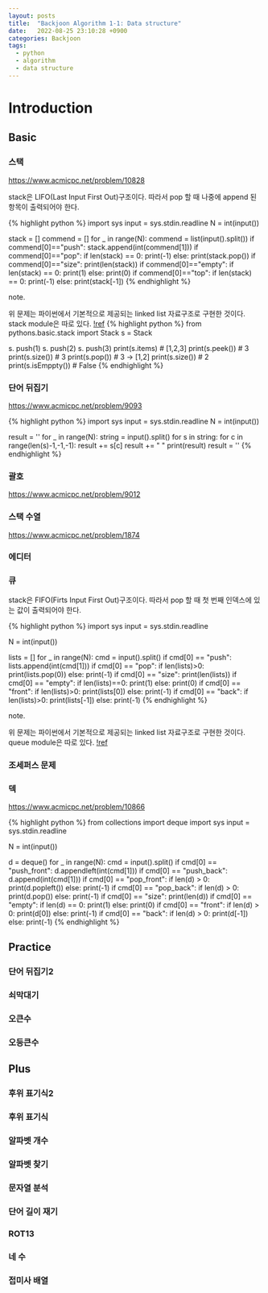```yaml
---
layout: posts
title:  "Backjoon Algorithm 1-1: Data structure"
date:   2022-08-25 23:10:28 +0900
categories: Backjoon
tags:
  - python
  - algorithm
  - data structure
---
```


# Introduction

## Basic
### 스택
https://www.acmicpc.net/problem/10828

stack은 LIFO(Last Input First Out)구조이다.
따라서 pop 할 때 나중에 append 된 항목이 출력되어야 한다. 

{% highlight python %}
import sys
input = sys.stdin.readline
N = int(input())

stack = []
commend = []
for _ in range(N):
    commend = list(input().split())
    if commend[0]=="push":
        stack.append(int(commend[1]))
    if commend[0]=="pop":
        if len(stack) == 0:
            print(-1)
        else:
            print(stack.pop())
    if commend[0]=="size":
        print(len(stack))
    if commend[0]=="empty":
        if len(stack) == 0:
            print(1)
        else:
            print(0)
    if commend[0]=="top":
        if len(stack) == 0:
            print(-1)
        else:
            print(stack[-1])
{% endhighlight %}

note.

위 문제는 파이썬에서 기본적으로 제공되는 linked list 자료구조로 구현한 것이다.
stack module은 따로 있다. [!ref](https://runestone.academy/runestone/books/published/pythonds/BasicDS/ImplementingaStackinPython.html)
{% highlight python %}
from pythons.basic.stack import Stack
s = Stack

s. push(1)
s. push(2)
s. push(3)
print(s.items) # [1,2,3]
print(s.peek()) # 3
print(s.size()) # 3
print(s.pop()) # 3 -> [1,2]
print(s.size()) # 2
print(s.isEmppty()) # False
{% endhighlight %}

### 단어 뒤집기

https://www.acmicpc.net/problem/9093

{% highlight python %}
import sys
input = sys.stdin.readline
N = int(input())

result = ''
for _ in range(N):
  string = input().split()
  for s in string:
    for c in range(len(s)-1,-1,-1):
      result += s[c]
    result += " "
  print(result)
  result = ''
{% endhighlight %}

### 괄호

https://www.acmicpc.net/problem/9012

### 스택 수열

https://www.acmicpc.net/problem/1874

### 에디터

### 큐

stack은 FIFO(Firts Input First Out)구조이다.
따라서 pop 할 때 첫 번째 인덱스에 있는 값이 출력되어야 한다.

{% highlight python %}
import sys
input = sys.stdin.readline

N = int(input())

lists = []
for _ in range(N):
    cmd = input().split()
    if cmd[0] == "push":
        lists.append(int(cmd[1]))
    if cmd[0] == "pop":
        if len(lists)>0:
            print(lists.pop(0))
        else:
            print(-1)
    if cmd[0] == "size":
        print(len(lists))
    if cmd[0] == "empty":
        if len(lists)==0:
            print(1)
        else:
            print(0)
    if cmd[0] == "front":
        if len(lists)>0:
            print(lists[0])
        else:
            print(-1)
    if cmd[0] == "back":
        if len(lists)>0:
            print(lists[-1])
        else:
            print(-1)
{% endhighlight %}

note.

위 문제는 파이썬에서 기본적으로 제공되는 linked list 자료구조로 구현한 것이다.
queue module은 따로 있다. [!ref](https://docs.python.org/ko/3.7/library/queue.html)

### 조세퍼스 문제

### 덱

https://www.acmicpc.net/problem/10866

{% highlight python %}
from collections import deque
import sys
input = sys.stdin.readline

N = int(input())

d = deque()
for _ in range(N):
    cmd = input().split()
    if cmd[0] == "push_front":
        d.appendleft(int(cmd[1]))
    if cmd[0] == "push_back":
        d.append(int(cmd[1]))
    if cmd[0] == "pop_front":
        if len(d) > 0:
            print(d.popleft())
        else:
            print(-1)
    if cmd[0] == "pop_back":
        if len(d) > 0:
            print(d.pop())
        else:
            print(-1)
    if cmd[0] == "size":
        print(len(d))
    if cmd[0] == "empty":
        if len(d) == 0:
            print(1)
        else:
            print(0)
    if cmd[0] == "front":
        if len(d) > 0:
            print(d[0])
        else:
            print(-1)
    if cmd[0] == "back":
        if len(d) > 0:
            print(d[-1])
        else:
            print(-1)
{% endhighlight %}

## Practice

### 단어 뒤집기2

### 쇠막대기

### 오큰수

### 오등큰수

## Plus

### 후위 표기식2

### 후위 표기식

### 알파벳 개수

### 알파벳 찾기

### 문자열 분석

### 단어 길이 재기

### ROT13

### 네 수

### 접미사 배열